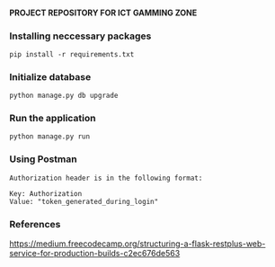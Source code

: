 #### PROJECT REPOSITORY FOR ICT GAMMING ZONE


### Installing neccessary packages

~~~
pip install -r requirements.txt
~~~

### Initialize database

~~~
python manage.py db upgrade
~~~


### Run the application

~~~
python manage.py run
~~~


### Using Postman ####

    Authorization header is in the following format:

    Key: Authorization
    Value: "token_generated_during_login"

### References
https://medium.freecodecamp.org/structuring-a-flask-restplus-web-service-for-production-builds-c2ec676de563
